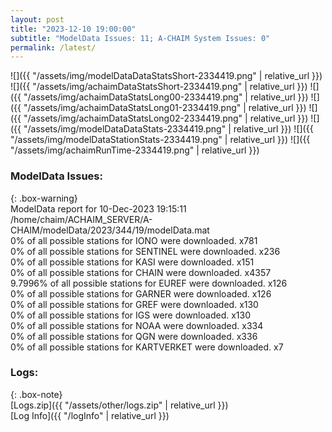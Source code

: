 ```yaml
---
layout: post
title: "2023-12-10 19:00:00"
subtitle: "ModelData Issues: 11; A-CHAIM System Issues: 0"
permalink: /latest/
---
```


![]({{ "/assets/img/modelDataDataStatsShort-2334419.png" | relative_url }})
![]({{ "/assets/img/achaimDataStatsShort-2334419.png" | relative_url }})
![]({{ "/assets/img/achaimDataStatsLong00-2334419.png" | relative_url }})
![]({{ "/assets/img/achaimDataStatsLong01-2334419.png" | relative_url }})
![]({{ "/assets/img/achaimDataStatsLong02-2334419.png" | relative_url }})
![]({{ "/assets/img/modelDataDataStats-2334419.png" | relative_url }})
![]({{ "/assets/img/modelDataStationStats-2334419.png" | relative_url }})
![]({{ "/assets/img/achaimRunTime-2334419.png" | relative_url }})


### ModelData Issues:  
  
{: .box-warning}  
 ModelData report for 10-Dec-2023 19:15:11   
 /home/chaim/ACHAIM_SERVER/A-CHAIM/modelData/2023/344/19/modelData.mat   
 0% of all possible stations for IONO were downloaded. x781   
 0% of all possible stations for SENTINEL were downloaded. x236   
 0% of all possible stations for KASI were downloaded. x151   
 0% of all possible stations for CHAIN were downloaded. x4357   
 9.7996% of all possible stations for EUREF were downloaded. x126   
 0% of all possible stations for GARNER were downloaded. x126   
 0% of all possible stations for GREF were downloaded. x130   
 0% of all possible stations for IGS were downloaded. x130   
 0% of all possible stations for NOAA were downloaded. x334   
 0% of all possible stations for QGN were downloaded. x336   
 0% of all possible stations for KARTVERKET were downloaded. x7   
  


### Logs:  
  
{: .box-note}  
[Logs.zip]({{ "/assets/other/logs.zip" | relative_url }})  
[Log Info]({{ "/logInfo" | relative_url }})  
